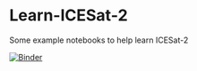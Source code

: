 # Learn-ICESat-2
Some example notebooks to help learn ICESat-2

[![Binder](https://mybinder.org/badge_logo.svg)](https://mybinder.org/v2/gh/MinesGlaciology/Learn-ICESat-2/master?filepath=IntroICE-MGL.ipynb)

